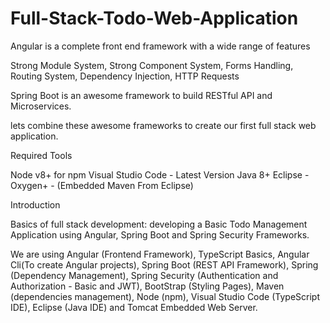 # Full-Stack-Todo-Web-Application
Angular is a complete front end framework with a wide range of features

Strong Module System,
Strong Component System,
Forms Handling,
Routing System,
Dependency Injection,
HTTP Requests

Spring Boot is an awesome framework to build RESTful API and Microservices.

lets combine these awesome frameworks to create our first full stack web application.


Required Tools

Node v8+ for npm
Visual Studio Code - Latest Version
Java 8+
Eclipse - Oxygen+ - (Embedded Maven From Eclipse)


Introduction

Basics of full stack development:  developing a Basic Todo Management Application using Angular, Spring Boot and Spring Security Frameworks.

We are using Angular (Frontend Framework), TypeScript Basics, Angular Cli(To create Angular projects), Spring Boot (REST API Framework), Spring (Dependency Management), Spring Security (Authentication and Authorization - Basic and JWT), BootStrap (Styling Pages), Maven (dependencies management), Node (npm), Visual Studio Code (TypeScript IDE), Eclipse (Java IDE) and Tomcat Embedded Web Server.
